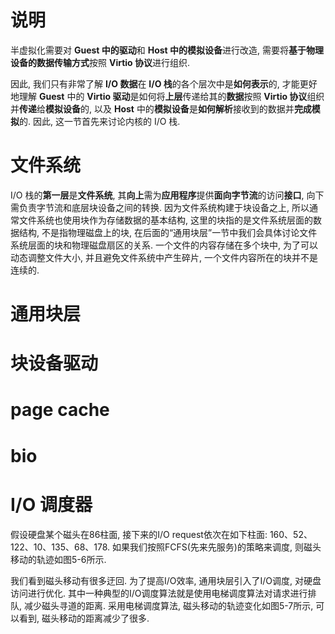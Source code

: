 
# 说明

半虚拟化需要对 **Guest 中的驱动**和 **Host 中的模拟设备**进行改造, 需要将**基于物理设备的数据传输方式**按照 **Virtio 协议**进行组织. 

因此, 我们只有非常了解 **I/O 数据**在 **I/O 栈**的各个层次中是**如何表示**的, 才能更好地理解 **Guest** 中的 **Virtio 驱动**是如何将**上层**传递给其的**数据**按照 **Virtio 协议**组织并**传递**给**模拟设备**的, 以及 **Host** 中的**模拟设备**是**如何解析**接收到的数据并**完成模拟**的. 因此, 这一节首先来讨论内核的 I/O 栈. 

# 文件系统

I/O 栈的**第一层**是**文件系统**, 其**向上**需为**应用程序**提供**面向字节流**的访问**接口**, 向下需负责字节流和底层块设备之间的转换. 因为文件系统构建于块设备之上, 所以通常文件系统也使用块作为存储数据的基本结构, 这里的块指的是文件系统层面的数据结构, 不是指物理磁盘上的块, 在后面的“通用块层”一节中我们会具体讨论文件系统层面的块和物理磁盘扇区的关系. 一个文件的内容存储在多个块中, 为了可以动态调整文件大小, 并且避免文件系统中产生碎片, 一个文件内容所在的块并不是连续的. 



# 通用块层


# 块设备驱动

# page cache


# bio


# I/O 调度器

假设硬盘某个磁头在86柱面, 接下来的I/O request依次在如下柱面: 160、52、122、10、135、68、178. 如果我们按照FCFS(先来先服务)的策略来调度, 则磁头移动的轨迹如图5-6所示. 

我们看到磁头移动有很多迂回. 为了提高I/O效率, 通用块层引入了I/O调度, 对硬盘访问进行优化. 其中一种典型的I/O调度算法就是使用电梯调度算法对请求进行排队, 减少磁头寻道的距离. 采用电梯调度算法, 磁头移动的轨迹变化如图5-7所示, 可以看到, 磁头移动的距离减少了很多. 

